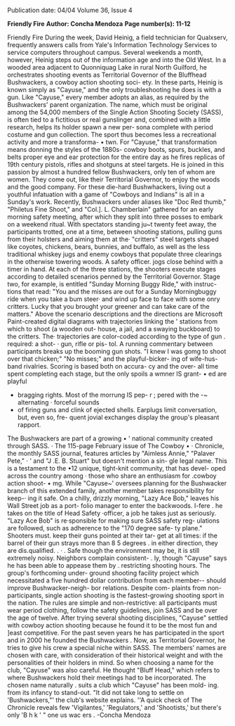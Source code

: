 Publication date: 04/04
Volume 36, Issue 4

**Friendly Fire**
**Author: Concha Mendoza**
**Page number(s): 11-12**

Friendly Fire 
During the week, David Heinig, a field 
technician for Qualxserv, frequently answers 
calls from Yale's Information Technology 
Services to service computers throughout 
campus. Several weekends a month, however, 
Heinig steps out of the information age and 
into the Old West. In a wooded area adjacent 
to Quonniquag Lake in rural North 
Guilford, he orchestrates shooting events as 
Territorial Governor of the Bluffhead 
Bushwackers, a cowboy action shooting soci-
ety. In these parts, Heinig is known simply as 
"Cayuse," and the only troubleshooting he 
does is with a gun. Like "Cayuse," every 
member adopts an alias, as required by the 
Bushwackers' parent organization. The name, 
which must be original among the 54,000 
members of the Single Action Shooting 
Society (SASS), is often tied to a fictitious or 
real gunslinger and, combined with a little 
research, helps its holder spawn a new per-
sona complete with period costume and gun 
collection. The sport thus becomes less a 
recreational activity and more a transforma-
• twn. 
For "Cayuse," that transformation 
means donning the styles of the 1880s-
cowboy boots, spurs, buckles, and belts 
proper eye and ear protection for the entire 
day as he fires replicas of 19th century pistols, 
rifles and shotguns at steel targets. He is 
joined in this passion by almost a hundred 
fellow Bushwackers, only ten of whom are 
women. They come out, like their Territorial 
Governor, to enjoy the woods and the good 
company. For these die-hard Bushwhackers, 
living out a youthful infatuation with a game 
of "Cowboys and Indians" is all in a Sunday's 
work. 
Recently, Bushwackers under aliases like 
"Doc Red thumb," "Philetus Fine Shoot," 
and "Col.]. L. Chamberlain" gathered for an 
early morning safety meeting, after which 
they split into three posses to embark on a 
weekend ritual. With spectators standing ju~t 
twenty feet away, the participants trotted, 
one at a time, between shooting stations, 
pulling guns from their holsters and aiming 
them at the· "critters" 
steel targets shaped 
like coyotes, chickens, bears, bunnies, and 
buffalo, as well as the less traditional whiskey 
jugs and enemy cowboys 
that populate 
three clearings in the otherwise towering 
woods. A safety officer. jogs close behind with 
a timer in hand. At each of the three stations, 
the shooters execute stages according to 
detailed scenarios penned by the Territorial 
Governor. Stage two, for example, is entitled 
"Sunday Morning Buggy Ride," with instruc-
tions that read: "You and the misses are out 
for a Sunday Morningbuggy ride when you 
take a bum steer· and wind up face to face 
with some onry critters. Lucky that you 
brought your greener and can take care of the 
matters." Above the scenario descriptions and 
the directions are Microsoft Paint-created 
digital diagrams with trajectories linking the 
' 
stations from which to shoot (a wooden out-
house, a jail, and a swaying buckboard) to the 
critters. The· trajectories are color-coded 
according to the 
type 
of gun . 
required: a shot- · 
gun, rifle or pis-
tol. 
A running 
commentary 
between 
participants 
breaks up the 
booming 
gun 
shots. "I knew I 
was gomg to 
shoot over that 
chicken;" "No 
misses;" and the 
playful-bicker-
ing of wife-hus-
band rivalries. 
Scoring is based 
both on accura-
cy and the over-
all time spent 
completing each 
stage, but the 
only spoils 
a 
wmner IS grant-
• ed are playful 
- bragging rights. 
Most 
of the 
morrung IS pep-
r 
; pered with the 
-~ alternating 
· forceful sounds 
- of firing guns and clink of ejected shells. 
Earplugs limit conversation, but, even so, fre-
quent jovial exchanges display the group's 
pleasant rapport. 

The Bushwackers are part of a growing 
• ' national community created through SASS. 
· The 115-page February issue of The Cowboy 
• · Chronicle, the monthly SASS journal, features 
articles by "Aimless Annie," "Palaver Pete," 
· ' and "J .E. B. Stuart" but doesn't mention a sin-
gle legal name. This is a testament to the 
•12 
unique, tight-knit community, that has devel-
oped across the country among · those who 
share an enthusiasm for .cowboy action shoot-
• mg. 
While "Cayuse~' oversees planning for the 
Bushwacker branch of this extended family, 
another member takes responsibility for keep-· 
ing it safe. On a chilly, drizzly morning, "Lazy 
Ace Bob," leaves his Wall Street job as a port-
folio manager to enter the backwoods. I-fere . 
he takes on the title of Head Safety ·officer, a 
job he takes just as seriously. "Lazy Ace Bob" 
is re·sponsible for making sure SASS safety reg-
ulations are followed, 
such as adherence to 
the "170 degree safe-
ty plane." Shooters 
must. keep their guns 
pointed at their tar-
get at all times: if the 
barrel of their gun 
strays more than 8 5 
degrees . in 
either 
direction, they are 
dis.qualified. . · 
. 
Safe though the 
environment may be, 
it is still extremely 
noisy. 
Neighbors 
complain consistent-
. ly, though "Cayuse" 
says he has been able 
to appease them by 
. restricting shooting 
hours. The group's 
forthcoming under-
ground 
shooting 
facility 
project 
which necessitated a 
five hundred dollar 
contribution 
from 
each 
member--
should 
improve 
Bushwacker-neigh-
bor relations. 
Despite 
com-
plaints from non-
participants, single action shooting is the 
fastest-growing shooting sport in the nation. 
The rules are simple and non-restrictive: all 
participants must wear period clothing, follow 
the safety guidelines, join SASS and be over 
the age of twelve. After trying several shooting 
disciplines, "Cayuse" settled with cowboy 
action shooting because he found it to be the 
most fun and ]east competitive. For the past 
seven years he has participated in the sport 
and in 2000 he founded the Bushwackers . 
Now, as Territorial Governor, he tries to give 
his crew a special niche within SASS. The 
members' names are chosen with care, with 
consideration of their historical weight and 
with the personalities of their holders in 
mind. So when choosing a name for the club, 
"Cayuse" was also careful. He thought "Bluff 
Head," 
which 
refers 
to 
where 
Bushwackers hold their meetings had to be 
incorporated. The chosen name naturally 
. suits a club which "Cayuse" has been mold-
ing. from its infancy to stand-out. "It did not 
take long to settle on 'Bushwackers,"' the 
club's website explains. ''A quick check of The 
Chronicle 
reveals 
few 
'Vigilantes,' 
'Regulators,' and 'Shootists,' but there's only 
'B h 
k 
' " 
one 
us wac ers . 
-Concha Mendoza